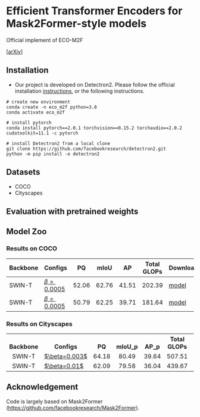 # Efficient Transformer Encoders for Mask2Former-style models

Official implement of ECO-M2F

[[arXiv]()]

## Installation
- Our project is developed on Detectron2. Please follow the official installation [instructions](https://github.com/facebookresearch/detectron2/blob/main/INSTALL.md), or the following instructions.
```
# create new environment
conda create -n eco_m2f python=3.8
conda activate eco_m2f

# install pytorch
conda install pytorch==2.0.1 torchvision==0.15.2 torchaudio==2.0.2 cudatoolkit=11.1 -c pytorch

# install Detectron2 from a local clone
git clone https://github.com/facebookresearch/detectron2.git
python -m pip install -e detectron2
```

## Datasets
- COCO
- Cityscapes

## Evaluation with pretrained weights

## Model Zoo
### Results on COCO
|   Backbone  |   Configs   |   PQ  |   mIoU    |   AP  |  Total GLOPs |   Download    |
|-------------|-------------|-------|-----------|-------|--------------|---------------|
|   SWIN-T    |[$\beta=0.0005$](./configs/00302.yaml) |52.06|   62.76   | 41.51 |     202.39    |   [model](https://drive.google.com/file/d/1XFEBSMgnWHYVdNF7w5Zo6HbeSWIfc5fG/view?usp=drive_link)   |
|   SWIN-T    |[$\beta=0.0005$](./configs/00297.yaml) |50.79|   62.25   | 39.71 |     181.64    |   [model](https://drive.google.com/file/d/1z3r9tzZIUXqQ_cOPiXiR83VAg6QjWJ44/view?usp=drive_link)   |


### Results on Cityscapes
<table><tbody>
<!-- START TABLE -->
<!-- TABLE HEADER -->
<th valign="bottom">Backbone</th>
<th valign="bottom">Configs</th>
<th valign="bottom">PQ</th>
<th valign="bottom">mIoU_p</th>
<th valign="bottom">AP_p</th>
<th valign="bottom">Total GLOPs</th>
<th valign="bottom">Download</th>
<!-- TABLE BODY -->
<!-- ROW: 00308_model_0013999 -->
<tr><td align="center">SWIN-T</td>
<td align="left"><a href="./configs/00308.yaml">$\beta=0.003$</a></td>
<td align="center">64.18</td>
<td align="center">80.49</td>
<td align="center">39.64</td>
<td align="center">507.51</td>
<td align="center"><a href="https://drive.google.com/file/d/1AZxFyGTz4pFZuchSmTK7Dj2sHLNHz9Ve/view?usp=drive_link">model</a></td>
</tr>
<!-- ROW: 00284_model_0042499 -->
<tr><td align="center">SWIN-T</td>
<td align="left"><a href="./configs/00284.yaml">$\beta=0.01$</a></td>
<td align="center">62.09</td>
<td align="center">79.58</td>
<td align="center">36.04</td>
<td align="center">439.67</td>
<td align="center"><a href="https://drive.google.com/file/d/1FAJ0s5VpL-YJB97_TENrvoXQU5v_V40H/view?usp=drive_link">model</a></td>
</tr>
</tbody></table>


## Acknowledgement

Code is largely based on Mask2Former (https://github.com/facebookresearch/Mask2Former).